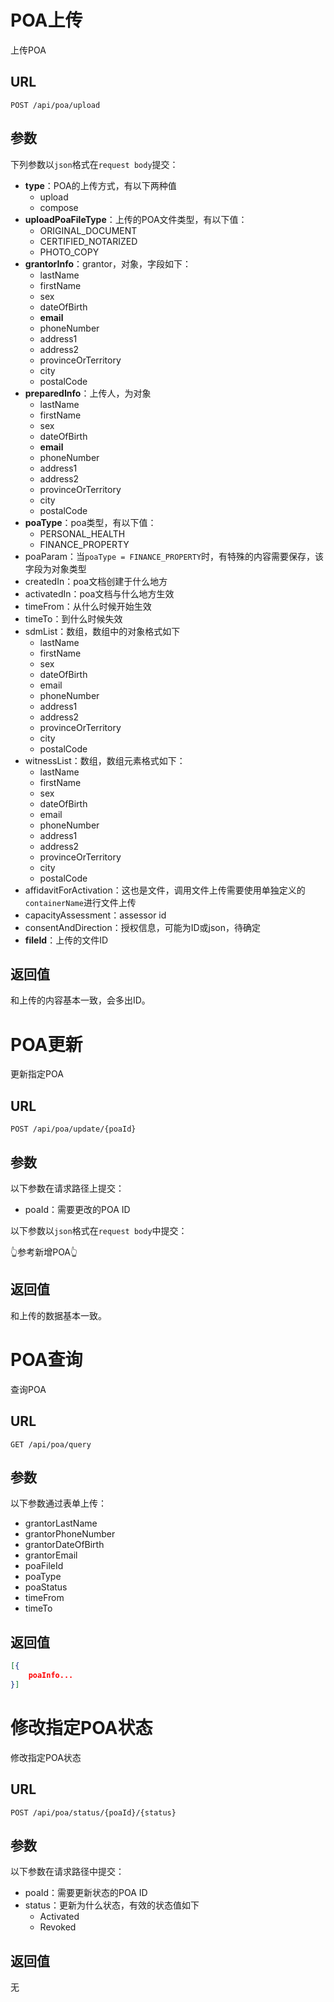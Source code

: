 # POA上传

上传POA

## URL

```http
POST /api/poa/upload
```

## 参数

下列参数以`json`格式在`request body`提交：

- **type**：POA的上传方式，有以下两种值
  - upload
  - compose
- **uploadPoaFileType**：上传的POA文件类型，有以下值：
  - ORIGINAL_DOCUMENT
  - CERTIFIED_NOTARIZED
  - PHOTO_COPY
- **grantorInfo**：grantor，对象，字段如下：
  - lastName
  - firstName
  - sex
  - dateOfBirth
  - **email**
  - phoneNumber
  - address1
  - address2
  - provinceOrTerritory
  - city
  - postalCode
- **preparedInfo**：上传人，为对象
  - lastName
  - firstName
  - sex
  - dateOfBirth
  - **email**
  - phoneNumber
  - address1
  - address2
  - provinceOrTerritory
  - city
  - postalCode
- **poaType**：poa类型，有以下值：
  - PERSONAL_HEALTH
  - FINANCE_PROPERTY
- poaParam：当`poaType = FINANCE_PROPERTY`时，有特殊的内容需要保存，该字段为对象类型
- createdIn：poa文档创建于什么地方
- activatedIn：poa文档与什么地方生效
- timeFrom：从什么时候开始生效
- timeTo：到什么时候失效
- sdmList：数组，数组中的对象格式如下
  - lastName
  - firstName
  - sex
  - dateOfBirth
  - email
  - phoneNumber
  - address1
  - address2
  - provinceOrTerritory
  - city
  - postalCode
- witnessList：数组，数组元素格式如下：
  - lastName
  - firstName
  - sex
  - dateOfBirth
  - email
  - phoneNumber
  - address1
  - address2
  - provinceOrTerritory
  - city
  - postalCode
- affidavitForActivation：这也是文件，调用文件上传需要使用单独定义的`containerName`进行文件上传
- capacityAssessment：assessor id
- consentAndDirection：授权信息，可能为ID或json，待确定
- **fileId**：上传的文件ID

## 返回值

和上传的内容基本一致，会多出ID。

# POA更新

更新指定POA

## URL

```http
POST /api/poa/update/{poaId}
```

## 参数

以下参数在请求路径上提交：

- poaId：需要更改的POA ID

以下参数以`json`格式在`request body`中提交：

👆参考新增POA👆

## 返回值

和上传的数据基本一致。

# POA查询

查询POA

## URL

```http
GET /api/poa/query
```

## 参数

以下参数通过表单上传：

- grantorLastName
- grantorPhoneNumber
- grantorDateOfBirth
- grantorEmail
- poaFileId
- poaType
- poaStatus
- timeFrom
- timeTo

## 返回值

```json
[{
    poaInfo...
}]
```

# 修改指定POA状态

修改指定POA状态

## URL

```http
POST /api/poa/status/{poaId}/{status}
```

## 参数

以下参数在请求路径中提交：

- poaId：需要更新状态的POA ID
- status：更新为什么状态，有效的状态值如下
  - Activated
  - Revoked

## 返回值

无

